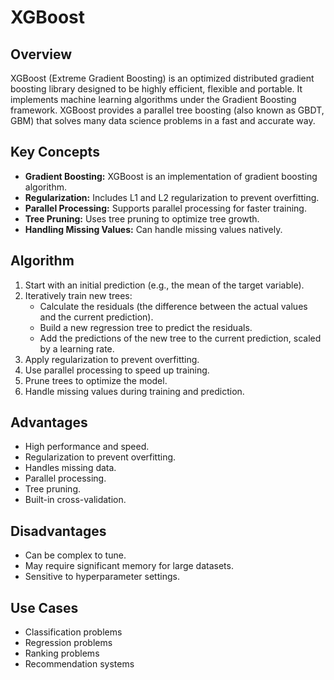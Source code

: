# XGBoost

## Overview

XGBoost (Extreme Gradient Boosting) is an optimized distributed gradient boosting library designed to be highly efficient, flexible and portable. It implements machine learning algorithms under the Gradient Boosting framework. XGBoost provides a parallel tree boosting (also known as GBDT, GBM) that solves many data science problems in a fast and accurate way.

## Key Concepts

*   **Gradient Boosting:** XGBoost is an implementation of gradient boosting algorithm.
*   **Regularization:** Includes L1 and L2 regularization to prevent overfitting.
*   **Parallel Processing:** Supports parallel processing for faster training.
*   **Tree Pruning:** Uses tree pruning to optimize tree growth.
*   **Handling Missing Values:** Can handle missing values natively.

## Algorithm

1.  Start with an initial prediction (e.g., the mean of the target variable).
2.  Iteratively train new trees:
    *   Calculate the residuals (the difference between the actual values and the current prediction).
    *   Build a new regression tree to predict the residuals.
    *   Add the predictions of the new tree to the current prediction, scaled by a learning rate.
3.  Apply regularization to prevent overfitting.
4.  Use parallel processing to speed up training.
5.  Prune trees to optimize the model.
6.  Handle missing values during training and prediction.

## Advantages

*   High performance and speed.
*   Regularization to prevent overfitting.
*   Handles missing data.
*   Parallel processing.
*   Tree pruning.
*   Built-in cross-validation.

## Disadvantages

*   Can be complex to tune.
*   May require significant memory for large datasets.
*   Sensitive to hyperparameter settings.

## Use Cases

*   Classification problems
*   Regression problems
*   Ranking problems
*   Recommendation systems
